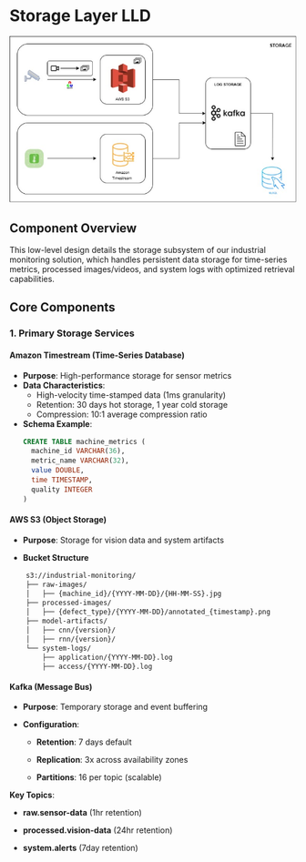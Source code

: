 # Storage Layer LLD

![Storage Service LLD Diagram](https://github.com/SuryanshBVerma/Intelligent-Quality-Control-System/blob/main/LLD%20-%20storage.jpg)

## Component Overview

This low-level design details the storage subsystem of our industrial monitoring solution, which handles persistent data storage for time-series metrics, processed images/videos, and system logs with optimized retrieval capabilities.

## Core Components

### 1. Primary Storage Services

#### Amazon Timestream (Time-Series Database)
- **Purpose**: High-performance storage for sensor metrics
- **Data Characteristics**:
  - High-velocity time-stamped data (1ms granularity)
  - Retention: 30 days hot storage, 1 year cold storage
  - Compression: 10:1 average compression ratio
- **Schema Example**:
  ```sql
  CREATE TABLE machine_metrics (
    machine_id VARCHAR(36),
    metric_name VARCHAR(32),
    value DOUBLE,
    time TIMESTAMP,
    quality INTEGER
  )
  ```
#### AWS S3 (Object Storage)
- **Purpose**: Storage for vision data and system artifacts

- **Bucket Structure**
```
    s3://industrial-monitoring/
    ├── raw-images/
    │   ├── {machine_id}/{YYYY-MM-DD}/{HH-MM-SS}.jpg
    ├── processed-images/
    │   ├── {defect_type}/{YYYY-MM-DD}/annotated_{timestamp}.png
    ├── model-artifacts/
    │   ├── cnn/{version}/
    │   ├── rnn/{version}/
    └── system-logs/
        ├── application/{YYYY-MM-DD}.log
        ├── access/{YYYY-MM-DD}.log
```

#### Kafka (Message Bus)
- **Purpose**: Temporary storage and event buffering

- **Configuration**:

    - **Retention**: 7 days default

    - **Replication**: 3x across availability zones

    - **Partitions**: 16 per topic (scalable)

**Key Topics**:

- **raw.sensor-data** (1hr retention)

- **processed.vision-data** (24hr retention)

- **system.alerts** (7day retention)

